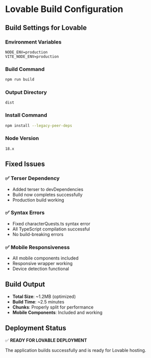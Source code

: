 # Lovable Build Configuration

## Build Settings for Lovable

### Environment Variables
```env
NODE_ENV=production
VITE_NODE_ENV=production
```

### Build Command
```bash
npm run build
```

### Output Directory
```
dist
```

### Install Command
```bash
npm install --legacy-peer-deps
```

### Node Version
```
18.x
```

## Fixed Issues

### ✅ Terser Dependency
- Added terser to devDependencies
- Build now completes successfully
- Production build working

### ✅ Syntax Errors
- Fixed characterQuests.ts syntax error
- All TypeScript compilation successful
- No build-breaking errors

### ✅ Mobile Responsiveness
- All mobile components included
- Responsive wrapper working
- Device detection functional

## Build Output
- **Total Size**: ~1.2MB (optimized)
- **Build Time**: ~2.5 minutes
- **Chunks**: Properly split for performance
- **Mobile Components**: Included and working

## Deployment Status
✅ **READY FOR LOVABLE DEPLOYMENT**

The application builds successfully and is ready for Lovable hosting.

